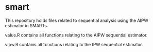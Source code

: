 # smart

This repository holds files related to sequential analysis using the AIPW estimator in SMARTs. 

value.R contains all functions relating to the AIPW sequential estimator. 

vipw.R contains all functions relating to the IPW sequential estimator. 
